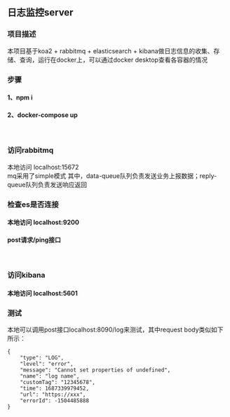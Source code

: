 ## 日志监控server
### 项目描述
本项目基于koa2 + rabbitmq + elasticsearch + kibana做日志信息的收集、存储、查询，运行在docker上，可以通过docker desktop查看各容器的情况

### 步骤
#### 1、npm i
#### 2、docker-compose up
<br>

### 访问rabbitmq
本地访问 localhost:15672
<br>
mq采用了simple模式 其中，data-queue队列负责发送业务上报数据；reply-queue队列负责发送响应返回

### 检查es是否连接
#### 本地访问 localhost:9200
#### post请求/ping接口
<br>

### 访问kibana
#### 本地访问 localhost:5601

### 测试
本地可以调用post接口localhost:8090/log来测试，其中request body类似如下所示：
```
{
    "type": "LOG",
    "level": "error",
    "message": "Cannot set properties of undefined",
    "name": "log name",
    "customTag": "12345678",
    "time": 1687339979452,
    "url": "https://xxx",
    "errorId": -1504485888
}
```
